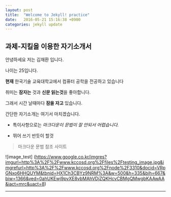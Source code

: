 ```yaml
---
layout: post
title:  "Welcome to Jekyll! practice"
date:   2016-05-21 15:16:38 +0900
categories: jekyll update
---  
```

##  과제-지킬을 이용한 자기소개서

안녕하세요 저는 김재환 입니다.  

나이는 25입니다.  

**현재** 한국기술 교육대학교에서 컴퓨터 공학을 전공하고 있습니다  

취미는 **잠자는** 것과 **신문 읽는것**을 좋아합니다.  

그래서 시간 날때마다 **잠을 자고** 있습니다.  

간단한 자기소개는 여기서 마치겠습니다.  

* 특이사항으로는  *마크다운이 문법이 잘 안되서 어렵습니다.*  
- 뛰어 쓰기 반듯이 할것
>마크다운 문범 참조 사이트   

[jekyll-docs]:http://blog.kalkin7.com/2014/02/10/lets-write-using-markdown/   

![image_test] (https://www.google.co.kr/imgres?imgurl=http%3A%2F%2Fwww.kccosd.org%2Ffiles%2Ftesting_image.jpg&imgrefurl=http%3A%2F%2Fwww.kccosd.org%2Fnode%2F3310&docid=VRpGNxo6HHQUYM&tbnid=HX1Ch3CBYz9NRM%3A&w=500&h=335&bih=667&biw=1366&ved=0ahUKEwj9pvXE8vbMAhVDjZQKHcvCBMgQMwgbKAAwAA&iact=mrc&uact=8)  

***  



[jekyll-docs]: http://jekyllrb.com/docs/home
[jekyll-gh]:   https://github.com/jekyll/jekyll
[jekyll-talk]: https://talk.jekyllrb.com/








